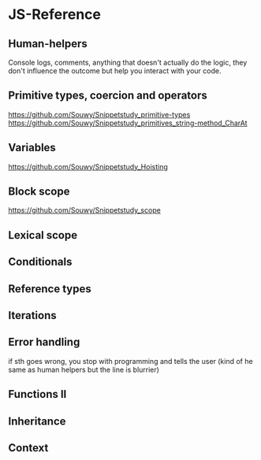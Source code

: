 # JS-Reference

## Human-helpers
Console logs, comments, anything that doesn't actually do the logic, they don't influence the outcome but help you interact with your code.

## Primitive types, coercion and operators
https://github.com/Souwy/Snippetstudy_primitive-types    
https://github.com/Souwy/Snippetstudy_primitives_string-method_CharAt   
## Variables
https://github.com/Souwy/Snippetstudy_Hoisting   
## Block scope
https://github.com/Souwy/Snippetstudy_scope    
## Lexical scope

## Conditionals

## Reference types

## Iterations

## Error handling
if sth goes wrong, you stop with programming and tells the user (kind of he same as human helpers but the line is blurrier)

## Functions II

## Inheritance

## Context
